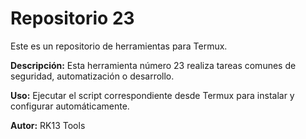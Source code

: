 # Repositorio 23

Este es un repositorio de herramientas para Termux.

**Descripción:** Esta herramienta número 23 realiza tareas comunes de seguridad, automatización o desarrollo.

**Uso:** Ejecutar el script correspondiente desde Termux para instalar y configurar automáticamente.

**Autor:** RK13 Tools
